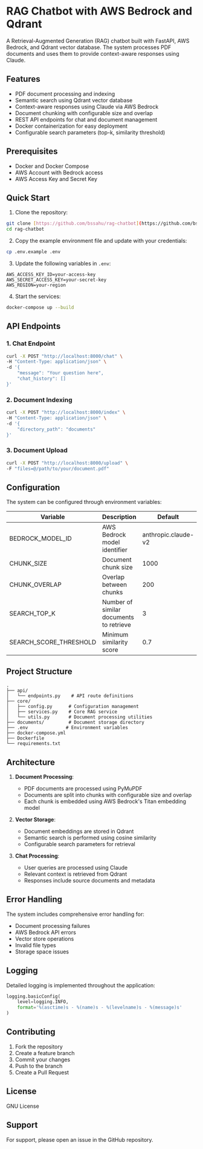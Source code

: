 # RAG Chatbot with AWS Bedrock and Qdrant

A Retrieval-Augmented Generation (RAG) chatbot built with FastAPI, AWS Bedrock, and Qdrant vector database. The system processes PDF documents and uses them to provide context-aware responses using Claude.

## Features

- PDF document processing and indexing
- Semantic search using Qdrant vector database
- Context-aware responses using Claude via AWS Bedrock
- Document chunking with configurable size and overlap
- REST API endpoints for chat and document management
- Docker containerization for easy deployment
- Configurable search parameters (top-k, similarity threshold)

## Prerequisites

- Docker and Docker Compose
- AWS Account with Bedrock access
- AWS Access Key and Secret Key

## Quick Start

1. Clone the repository:

```bash
git clone [https://github.com/bssahu/rag-chatbot](https://github.com/bssahu/langfuse-rag-bedrock.git
cd rag-chatbot
```

2. Copy the example environment file and update with your credentials:

```bash
cp .env.example .env
```

3. Update the following variables in `.env`:
```
AWS_ACCESS_KEY_ID=your-access-key
AWS_SECRET_ACCESS_KEY=your-secret-key
AWS_REGION=your-region
```

4. Start the services:
```bash
docker-compose up --build
```

## API Endpoints

### 1. Chat Endpoint
```bash
curl -X POST "http://localhost:8000/chat" \
-H "Content-Type: application/json" \
-d '{
    "message": "Your question here",
    "chat_history": []
}'
```

### 2. Document Indexing
```bash
curl -X POST "http://localhost:8000/index" \
-H "Content-Type: application/json" \
-d '{
    "directory_path": "documents"
}'
```

### 3. Document Upload
```bash
curl -X POST "http://localhost:8000/upload" \
-F "files=@/path/to/your/document.pdf"
```

## Configuration

The system can be configured through environment variables:

| Variable | Description | Default |
|----------|-------------|---------|
| BEDROCK_MODEL_ID | AWS Bedrock model identifier | anthropic.claude-v2 |
| CHUNK_SIZE | Document chunk size | 1000 |
| CHUNK_OVERLAP | Overlap between chunks | 200 |
| SEARCH_TOP_K | Number of similar documents to retrieve | 3 |
| SEARCH_SCORE_THRESHOLD | Minimum similarity score | 0.7 |

## Project Structure

```
.
├── api/
│   └── endpoints.py    # API route definitions
├── core/
│   ├── config.py      # Configuration management
│   ├── services.py    # Core RAG service
│   └── utils.py       # Document processing utilities
├── documents/         # Document storage directory
├── .env              # Environment variables
├── docker-compose.yml
├── Dockerfile
└── requirements.txt
```

## Architecture

1. **Document Processing**:
   - PDF documents are processed using PyMuPDF
   - Documents are split into chunks with configurable size and overlap
   - Each chunk is embedded using AWS Bedrock's Titan embedding model

2. **Vector Storage**:
   - Document embeddings are stored in Qdrant
   - Semantic search is performed using cosine similarity
   - Configurable search parameters for retrieval

3. **Chat Processing**:
   - User queries are processed using Claude
   - Relevant context is retrieved from Qdrant
   - Responses include source documents and metadata

## Error Handling

The system includes comprehensive error handling for:
- Document processing failures
- AWS Bedrock API errors
- Vector store operations
- Invalid file types
- Storage space issues

## Logging

Detailed logging is implemented throughout the application:
```python
logging.basicConfig(
    level=logging.INFO,
    format='%(asctime)s - %(name)s - %(levelname)s - %(message)s'
)
```

## Contributing

1. Fork the repository
2. Create a feature branch
3. Commit your changes
4. Push to the branch
5. Create a Pull Request

## License

GNU License

## Support

For support, please open an issue in the GitHub repository.
